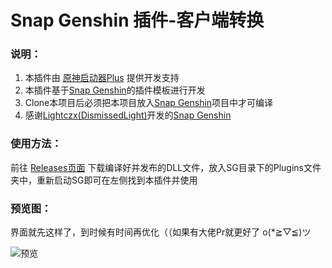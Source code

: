 # Snap Genshin 插件-客户端转换

### 说明：

1. 本插件由 [原神启动器Plus](https://github.com/DawnFz/Genshin.Launcher.Plus) 提供开发支持
1. 本插件基于[Snap Genshin](https://github.com/DGP-Studio/Snap.Genshin)的插件模板进行开发
2. Clone本项目后必须把本项目放入[Snap Genshin](https://github.com/DGP-Studio/Snap.Genshin)项目中才可编译
3. 感谢[Lightczx(DismissedLight)](https://github.com/Lightczx)开发的[Snap Genshin](https://github.com/DGP-Studio/Snap.Genshin)

### 使用方法：

前往 [Releases页面](https://github.com/DawnFz/Genshin.Launcher.Plus.SE.Plugin/releases) 下载编译好并发布的DLL文件，放入SG目录下的Plugins文件夹中，重新启动SG即可在左侧找到本插件并使用

### 预览图：

界面就先这样了，到时候有时间再优化（（如果有大佬Pr就更好了 o(*≧▽≦)ツ

![预览](https://s2.loli.net/2022/03/23/YIP15lUo4LzR9tr.jpg)

